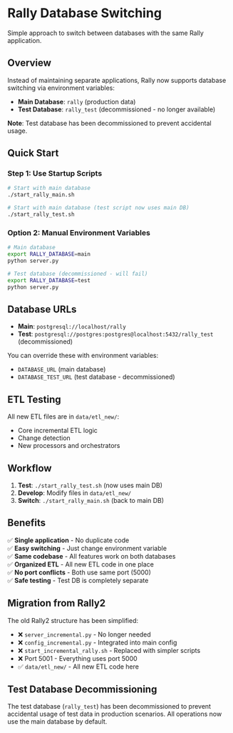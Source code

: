 # Rally Database Switching

Simple approach to switch between databases with the same Rally application.

## Overview

Instead of maintaining separate applications, Rally now supports database switching via environment variables:

- **Main Database**: `rally` (production data)
- **Test Database**: `rally_test` (decommissioned - no longer available)

**Note**: Test database has been decommissioned to prevent accidental usage.

## Quick Start

### Step 1: Use Startup Scripts

```bash
# Start with main database
./start_rally_main.sh

# Start with main database (test script now uses main DB)
./start_rally_test.sh
```

### Option 2: Manual Environment Variables

```bash
# Main database
export RALLY_DATABASE=main
python server.py

# Test database (decommissioned - will fail)
export RALLY_DATABASE=test
python server.py
```

## Database URLs

- **Main**: `postgresql://localhost/rally`
- **Test**: `postgresql://postgres:postgres@localhost:5432/rally_test` (decommissioned)

You can override these with environment variables:
- `DATABASE_URL` (main database)
- `DATABASE_TEST_URL` (test database - decommissioned)

## ETL Testing

All new ETL files are in `data/etl_new/`:
- Core incremental ETL logic
- Change detection
- New processors and orchestrators

## Workflow

1. **Test**: `./start_rally_test.sh` (now uses main DB)
2. **Develop**: Modify files in `data/etl_new/`
3. **Switch**: `./start_rally_main.sh` (back to main DB)

## Benefits

✅ **Single application** - No duplicate code  
✅ **Easy switching** - Just change environment variable  
✅ **Same codebase** - All features work on both databases  
✅ **Organized ETL** - All new ETL code in one place  
✅ **No port conflicts** - Both use same port (5000)  
✅ **Safe testing** - Test DB is completely separate

## Migration from Rally2

The old Rally2 structure has been simplified:
- ❌ `server_incremental.py` - No longer needed
- ❌ `config_incremental.py` - Integrated into main config
- ❌ `start_incremental_rally.sh` - Replaced with simpler scripts
- ❌ Port 5001 - Everything uses port 5000
- ✅ `data/etl_new/` - All new ETL code here

## Test Database Decommissioning

The test database (`rally_test`) has been decommissioned to prevent accidental usage of test data in production scenarios. All operations now use the main database by default. 